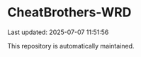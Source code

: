 # CheatBrothers-WRD

Last updated: 2025-07-07 11:51:56

This repository is automatically maintained.
